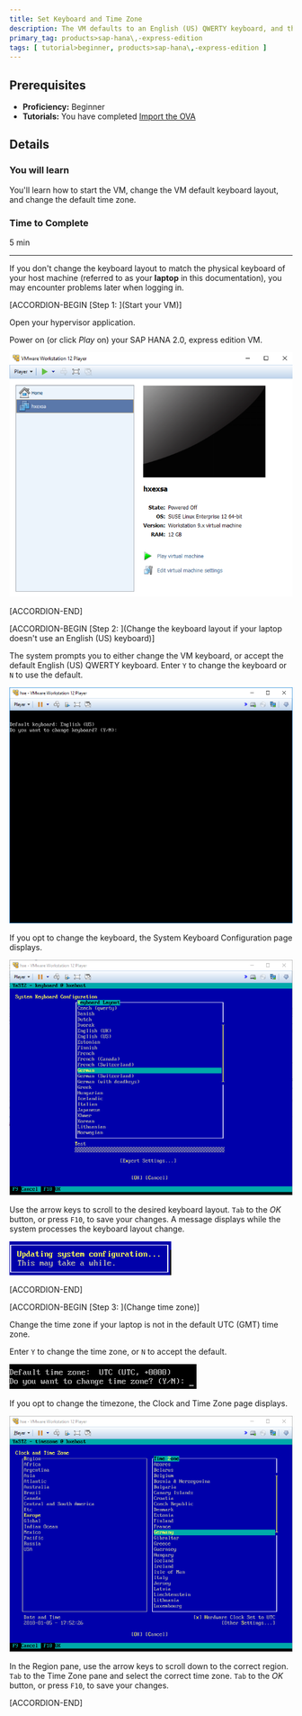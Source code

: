 ```yaml
---
title: Set Keyboard and Time Zone
description: The VM defaults to an English (US) QWERTY keyboard, and the UTC time zone. When prompted, change the keyboard layout and time zone to match your location, or accept the defaults.
primary_tag: products>sap-hana\,-express-edition
tags: [ tutorial>beginner, products>sap-hana\,-express-edition ]
---
```


<!-- loiod0775daa77ca4aaea29ea74b3e2e2ac1 -->

## Prerequisites
 - **Proficiency:** Beginner
 - **Tutorials:**  You have completed [Import the OVA](https://developers.sap.com/tutorials/hxe-ua-ova-vm.html)  

## Details
### You will learn
You'll learn how to start the VM, change the VM default keyboard layout, and change the default time zone.

### Time to Complete
5 min

---

If you don't change the keyboard layout to match the physical keyboard of your host machine (referred to as your **laptop** in this documentation), you may encounter problems later when logging in.

[ACCORDION-BEGIN [Step 1: ](Start your VM)]

Open your hypervisor application.

Power on (or click *Play* on) your SAP HANA 2.0, express edition VM.

![loio6ea1fbd9f13e4f02a2452aea309623fa_HiRes](loio6ea1fbd9f13e4f02a2452aea309623fa_HiRes.png)

[ACCORDION-END]

[ACCORDION-BEGIN [Step 2: ](Change the keyboard layout if your laptop doesn't use an English (US) keyboard)]

The system prompts you to either change the VM keyboard, or accept the default English (US) QWERTY keyboard. Enter `Y` to change the keyboard or `N` to use the default.

![loio1d4688914c3f455fb5adf8ee85917238_LowRes](loio1d4688914c3f455fb5adf8ee85917238_LowRes.png)

If you opt to change the keyboard, the System Keyboard Configuration page displays.

![loio5f2d94465a1048e6ac1eecaf05b52fe2_LowRes](loio5f2d94465a1048e6ac1eecaf05b52fe2_LowRes.png)

Use the arrow keys to scroll to the desired keyboard layout. `Tab` to the *OK* button, or press `F10`, to save your changes. A message displays while the system processes the keyboard layout change.

![loio77861b7b1738475a8a680ce2090812f1_LowRes](loio77861b7b1738475a8a680ce2090812f1_LowRes.png) 

[ACCORDION-END]

[ACCORDION-BEGIN [Step 3: ](Change time zone)]

Change the time zone if your laptop is not in the default UTC (GMT) time zone.

Enter `Y` to change the time zone, or `N` to accept the default.

![loio93a3c8468a1f460fb3a85835b5f5f853_LowRes](loio93a3c8468a1f460fb3a85835b5f5f853_LowRes.png)

If you opt to change the timezone, the Clock and Time Zone page displays.

![loio04eae8f757f8428d9f6cc768c9e83d0e_LowRes](loio04eae8f757f8428d9f6cc768c9e83d0e_LowRes.png)

In the Region pane, use the arrow keys to scroll down to the correct region. `Tab` to the Time Zone pane and select the correct time zone. `Tab` to the *OK* button, or press `F10`, to save your changes.

[ACCORDION-END]


